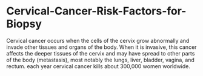 # Cervical-Cancer-Risk-Factors-for-Biopsy
Cervical cancer occurs when the cells of the cervix grow abnormally and invade other tissues and organs of the body. When it is invasive, this cancer affects the deeper tissues of the cervix and may have spread to other parts of the body (metastasis), most notably the lungs, liver, bladder, vagina, and rectum.
each year cervical cancer kills about 300,000 women worldwide.
